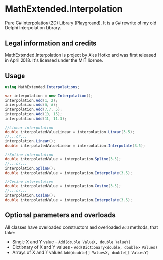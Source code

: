 # MathExtended.Interpolation
Pure C# Interpolation (2D) Library (Playground). It is a C# rewrite of my old Delphi Interpolation Library.

## Legal information and credits

MathExtended.Interpolation is project by Ales Hotko and was first released in April 2018. It's licensed under the MIT license.

## Usage

```csharp
using MathExtended.Interpolations;

var interpolation = new Interpolation();
interpolation.Add(1, 2);
interpolation.Add(5, 8);
interpolation.Add(7.7, 5);
interpolation.Add(10, 15);
interpolation.Add(11, 11.3);

//Linear interpolation
double interpolatedValueLinear = interpolation.Linear(3.5);
//...or...
interpolation.Linear();
double interpolatedValueLinear = interpolation.Interpolate(3.5);

//Spline interpolation
double interpolatedValue = interpolation.Spline(3.5);
//...or...
interpolation.Spline();
double interpolatedValue = interpolation.Interpolate(3.5);	

//Cosine interpolation
double interpolatedValue = interpolation.Cosine(3.5);
//...or...
interpolation.Cosine();
double interpolatedValue = interpolation.Interpolate(3.5);	
```

## Optional parameters and overloads

All classes have overloaded constructors and overloaded `Add` methods, that take:
* Single X and Y value - `Add(double ValueX, double ValueY)`
* Dictionary of X and Y values - `Add(Dictionary<double, double> Values)`
* Arrays of X and Y values `Add(double[] ValuesX, double[] ValuesY)`
